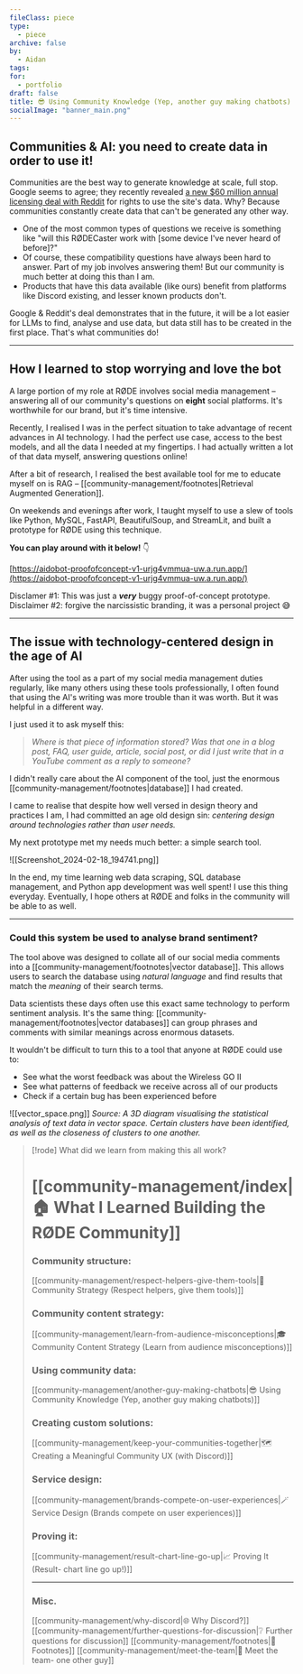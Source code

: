 ```yaml
---
fileClass: piece
type:
  - piece
archive: false
by:
  - Aidan
tags: 
for:
  - portfolio
draft: false
title: 😎 Using Community Knowledge (Yep, another guy making chatbots)
socialImage: "banner_main.png"
---
```


## Communities & AI: you need to create data in order to use it!

Communities are the best way to generate knowledge at scale, full stop. Google seems to agree; they recently revealed [a new $60 million annual licensing deal with Reddit](https://www.cbsnews.com/news/google-reddit-60-million-deal-ai-training/) for rights to use the site's data. Why? Because communities constantly create data that can't be generated any other way.

- One of the most common types of questions we receive is something like "will this RØDECaster work with \[some device I've never heard of before]?"
- Of course, these compatibility questions have always been hard to answer. Part of my job involves answering them! But our community is much better at doing this than I am.
- Products that have this data available (like ours) benefit from platforms like Discord existing, and lesser known products don't.

Google & Reddit's deal demonstrates that in the future, it will be a lot easier for LLMs to find, analyse and use data, but data still has to be created in the first place. That's what communities do!

---

## How I learned to stop worrying and love the bot

A large portion of my role at RØDE involves social media management – answering all of our community's questions on **eight** social platforms. It's worthwhile for our brand, but it's time intensive.

Recently, I realised I was in the perfect situation to take advantage of recent advances in AI technology. I had the perfect use case, access to the best models, and all the data I needed at my fingertips. I had actually written a lot of that data myself, answering questions online!

After a bit of research, I realised the best available tool for me to educate myself on is RAG – [[community-management/footnotes|Retrieval Augmented Generation]].

On weekends and evenings after work, I taught myself to use a slew of tools like Python, MySQL, FastAPI, BeautifulSoup, and StreamLit, and built a prototype for RØDE using this technique.

**You can play around with it below!** 👇

[https://aidobot-proofofconcept-v1-urjg4vmmua-uw.a.run.app/](https://aidobot-proofofconcept-v1-urjg4vmmua-uw.a.run.app/)

Disclamer #1: This was just a _**very**_ buggy proof-of-concept prototype. 
Disclaimer #2: forgive the narcissistic branding, it was a personal project 😅

---

## The issue with technology-centered design in the age of AI

After using the tool as a part of my social media management duties regularly, like many others using these tools professionally, I often found that using the AI's writing was more trouble than it was worth. But it was helpful in a different way.

I just used it to ask myself this:

> _Where is that piece of information stored? Was that one in a blog post, FAQ, user guide, article, social post, or did I just write that in a YouTube comment as a reply to someone?_

I didn't really care about the AI component of the tool, just the enormous [[community-management/footnotes|database]] I had created.

I came to realise that despite how well versed in design theory and practices I am, I had committed an age old design sin: _centering design around technologies rather than user needs._

My next prototype met my needs much better: a simple search tool.

![[Screenshot_2024-02-18_194741.png]]

In the end, my time learning web data scraping, SQL database management, and Python app development was well spent! I use this thing everyday. Eventually, I hope others at RØDE and folks in the community will be able to as well.

---

### Could this system be used to analyse brand sentiment?

The tool above was designed to collate all of our social media comments into a [[community-management/footnotes|vector database]]. This allows users to search the database using _natural language_ and find results that match the _meaning_ of their search terms.

Data scientists these days often use this exact same technology to perform sentiment analysis. It's the same thing: [[community-management/footnotes|vector databases]] can group phrases and comments with similar meanings across enormous datasets.

It wouldn't be difficult to turn this to a tool that anyone at RØDE could use to:
- See what the worst feedback was about the Wireless GO II
- See what patterns of feedback we receive across all of our products
- Check if a certain bug has been experienced before

![[vector_space.png]]
*Source: A 3D diagram visualising the statistical analysis of text data in vector space. Certain clusters have been identified, as well as the closeness of clusters to one another.*


> [!rode] What did we learn from making this all work?
> # [[community-management/index|🏠 What I Learned Building the RØDE Community]]
> 
> ### Community structure:
> [[community-management/respect-helpers-give-them-tools|💜 Community Strategy (Respect helpers, give them tools)]]
> 
> ### Community content strategy:
> [[community-management/learn-from-audience-misconceptions|🎓 Community Content Strategy (Learn from audience misconceptions)]]
> 
> ### Using community data:
> [[community-management/another-guy-making-chatbots|😎 Using Community Knowledge (Yep, another guy making chatbots)]]
> 
> ### Creating custom solutions:
> [[community-management/keep-your-communities-together|🗺️ Creating a Meaningful Community UX (with Discord)]]
> 
> ### Service design:
> [[community-management/brands-compete-on-user-experiences|🪄 Service Design (Brands compete on user experiences)]]
> 
> ### Proving it:
> [[community-management/result-chart-line-go-up|📈 Proving It (Result- chart line go up!)]]
> 
> ---
> 
> ### Misc.
> [[community-management/why-discord|🌐 Why Discord?]]
> [[community-management/further-questions-for-discussion|❔ Further questions for discussion]]
> [[community-management/footnotes|📜 Footnotes]]
> [[community-management/meet-the-team|👋 Meet the team- one other guy]]